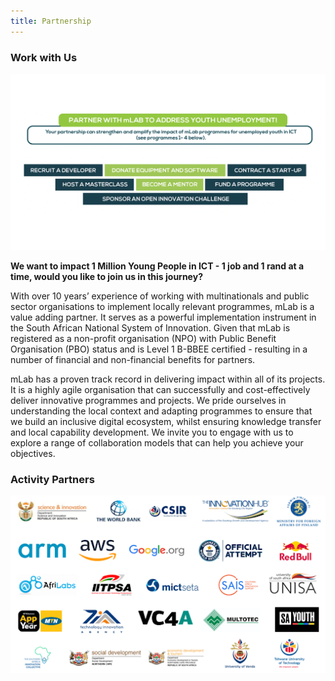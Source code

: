 ```yaml
---
title: Partnership
---
```

### Work with Us

![We want to impact 1 Million Young People in ICT - 1 job and 1 rand at a time, would you like to join us in this journey? ](../../images/screenshot-2022-11-03-192425.png "partner with us to address youth unemployment")

**We want to impact 1 Million Young People in ICT - 1 job and 1 rand at a time, would you like to join us in this journey?**

With over 10 years’ experience of working with multinationals and public sector organisations to implement locally relevant programmes, mLab is a value adding partner. It serves as a powerful implementation instrument in the South African National System of Innovation. Given that mLab is registered as a non-profit organisation (NPO) with Public Benefit Organisation (PBO) status and is Level 1 B-BBEE certified - resulting in a number of financial and non-financial benefits for partners. 

mLab has a proven track record in delivering impact within all of its projects. It is a highly agile organisation that can successfully and cost-effectively deliver innovative programmes and projects. We pride ourselves in understanding the local context and adapting programmes to ensure that we build an inclusive digital ecosystem, whilst ensuring knowledge transfer and local capability development. We invite you to engage with us to explore a range of collaboration models that can help you achieve your objectives.

### Activity Partners

![activity partners](../../images/unnamed-2-.png)